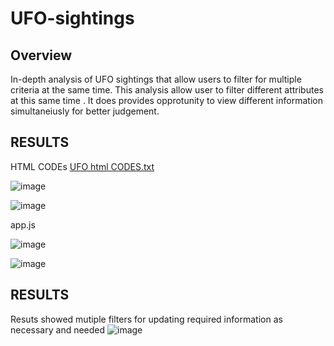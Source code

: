 # UFO-sightings
## Overview
 In-depth analysis of UFO sightings that allow users to filter for multiple criteria at the same time.
 This analysis allow user to filter different attributes at this same time . It does provides opprotunity to 
 view different information simultaneiusly for better judgement.
 
 ## RESULTS
HTML CODEs
[UFO html CODES.txt](https://github.com/Adegbenga1/UFO-sightings/files/7151038/UFO.html.CODES.txt)

![image](https://user-images.githubusercontent.com/70987568/133016443-3ec1e88a-9f73-4fc1-9745-a9c1df0effeb.png)

![image](https://user-images.githubusercontent.com/70987568/133128404-09cc4f49-b1d6-4ebf-a721-ae886d9caab1.png)


app.js

![image](https://user-images.githubusercontent.com/70987568/133016015-69ea169b-f665-4b4e-95ce-86e48e30e9b6.png)

![image](https://user-images.githubusercontent.com/70987568/133016051-f151375a-1c68-462c-adde-e35f860abe98.png)


 ## RESULTS 
 Resuts showed mutiple filters for updating required information as necessary and needed
![image](https://user-images.githubusercontent.com/70987568/133015674-2d2b5622-d220-4e54-852a-a58c63e173fd.png)
